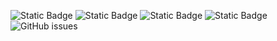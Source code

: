 ![Static Badge](https://img.shields.io/badge/blacklists-60-000000) ![Static Badge](https://img.shields.io/badge/blacklisted-3176218-cc0000) ![Static Badge](https://img.shields.io/badge/whitelisted-2243-00CC00) ![Static Badge](https://img.shields.io/badge/streaming_blacklist-28107-000000) ![GitHub issues](https://img.shields.io/github/issues/fabriziosalmi/blacklists)
